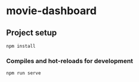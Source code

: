 # movie-dashboard

## Project setup
```
npm install
```

### Compiles and hot-reloads for development
```
npm run serve
```





